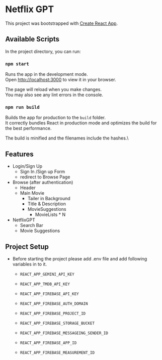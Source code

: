# Netflix GPT

This project was bootstrapped with [Create React App](https://github.com/facebook/create-react-app).

## Available Scripts

In the project directory, you can run:

### `npm start`

Runs the app in the development mode.\
Open [http://localhost:3000](http://localhost:3000) to view it in your browser.

The page will reload when you make changes.\
You may also see any lint errors in the console.

### `npm run build`

Builds the app for production to the `build` folder.\
It correctly bundles React in production mode and optimizes the build for the best performance.

The build is minified and the filenames include the hashes.\

## Features

- Login/Sign Up
  - Sign In /Sign up Form
  - redirect to Browse Page
- Browse (after authentication)
  - Header
  - Main Movie
    - Tailer in Background
    - Title & Description
    - MovieSuggestions
      - MovieLists \* N
- NetflixGPT
  - Search Bar
  - Movie Suggestions

## Project Setup

- Before starting the project please add .env file and add following variables in to it.

  -     REACT_APP_GEMINI_API_KEY
  -     REACT_APP_TMDB_API_KEY
  -     REACT_APP_FIREBASE_API_KEY
  -     REACT_APP_FIREBASE_AUTH_DOMAIN
  -     REACT_APP_FIREBASE_PROJECT_ID
  -     REACT_APP_FIREBASE_STORAGE_BUCKET
  -     REACT_APP_FIREBASE_MESSAGEING_SENDER_ID
  -     REACT_APP_FIREBASE_APP_ID
  -     REACT_APP_FIREBASE_MEASUREMENT_ID
